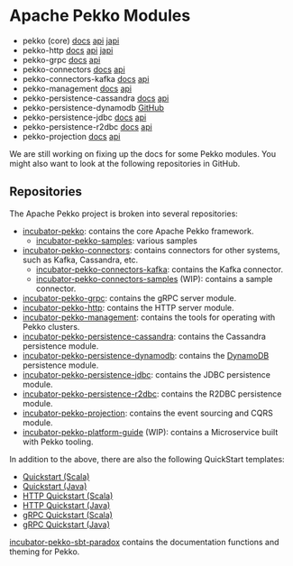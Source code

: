 # Apache Pekko Modules

* pekko (core) [docs](https://pekko.apache.org/docs/pekko/current/) [api](https://pekko.apache.org/api/pekko/current/) [japi](https://pekko.apache.org/japi/pekko/current/)
* pekko-http [docs](https://pekko.apache.org/docs/pekko-http/current/) [api](https://pekko.apache.org/api/pekko-http/current/) [japi](https://pekko.apache.org/japi/pekko-http/current/)
* pekko-grpc [docs](https://pekko.apache.org/docs/pekko-grpc/current/) [api](https://pekko.apache.org/api/pekko-grpc/current/)
* pekko-connectors [docs](https://pekko.apache.org/docs/pekko-connectors/current/) [api](https://pekko.apache.org/api/pekko-connectors/current/)
* pekko-connectors-kafka [docs](https://pekko.apache.org/docs/pekko-connectors-kafka/current/) [api](https://pekko.apache.org/api/pekko-connectors-kafka/current/)
* pekko-management [docs](https://pekko.apache.org/docs/pekko-management/current/) [api](https://pekko.apache.org/api/pekko-management/current/)
* pekko-persistence-cassandra [docs](https://pekko.apache.org/docs/pekko-persistence-cassandra/current/) [api](https://pekko.apache.org/api/pekko-persistence-cassandra/current/)
* pekko-persistence-dynamodb [GitHub](https://github.com/apache/incubator-pekko-persistence-dynamodb)
* pekko-persistence-jdbc [docs](https://pekko.apache.org/docs/pekko-persistence-jdbc/current/) [api](https://pekko.apache.org/api/pekko-persistence-jdbc/current/)
* pekko-persistence-r2dbc [docs](https://pekko.apache.org/docs/pekko-persistence-r2dbc/current/) [api](https://pekko.apache.org/api/pekko-persistence-r2dbc/current/)
* pekko-projection [docs](https://pekko.apache.org/docs/pekko-projection/current/) [api](https://pekko.apache.org/api/pekko-projection/current/)

We are still working on fixing up the docs for some Pekko modules. You might also want to look at the following repositories in GitHub.

## Repositories

The Apache Pekko project is broken into several repositories:

- [incubator-pekko](https://github.com/apache/incubator-pekko): contains the core Apache Pekko framework.
    - [incubator-pekko-samples](https://github.com/apache/incubator-pekko-samples): various samples
- [incubator-pekko-connectors](https://github.com/apache/incubator-pekko-connectors): contains connectors for other systems, such as Kafka, Cassandra, etc.
    - [incubator-pekko-connectors-kafka](https://github.com/apache/incubator-pekko-connectors-kafka): contains the Kafka connector.
    - [incubator-pekko-connectors-samples](https://github.com/apache/incubator-pekko-connectors-samples) (WIP): contains a sample connector.
- [incubator-pekko-grpc](https://github.com/apache/incubator-pekko-grpc): contains the gRPC server module.
- [incubator-pekko-http](https://github.com/apache/incubator-pekko-http): contains the HTTP server module.
- [incubator-pekko-management](https://github.com/apache/incubator-pekko-management): contains the tools for operating with Pekko clusters.
- [incubator-pekko-persistence-cassandra](https://github.com/apache/incubator-pekko-persistence-cassandra): contains the Cassandra persistence module.
- [incubator-pekko-persistence-dynamodb](https://github.com/apache/incubator-pekko-persistence-dynamodb): contains the [DynamoDB](https://aws.amazon.com/dynamodb/) persistence module.
- [incubator-pekko-persistence-jdbc](https://github.com/apache/incubator-pekko-persistence-jdbc): contains the JDBC persistence module.
- [incubator-pekko-persistence-r2dbc](https://github.com/apache/incubator-pekko-persistence-r2dbc): contains the R2DBC persistence module.
- [incubator-pekko-projection](https://github.com/apache/incubator-pekko-projection): contains the event sourcing and CQRS module.
- [incubator-pekko-platform-guide](https://github.com/apache/incubator-pekko-platform-guide) (WIP): contains a Microservice built with Pekko tooling.

In addition to the above, there are also the following QuickStart templates:

- [Quickstart (Scala)](https://github.com/apache/incubator-pekko-quickstart-scala.g8)
- [Quickstart (Java)](https://github.com/apache/incubator-pekko-quickstart-java.g8)
- [HTTP Quickstart (Scala)](https://github.com/apache/incubator-pekko-http-quickstart-scala.g8)
- [HTTP Quickstart (Java)](https://github.com/apache/incubator-pekko-http-quickstart-java.g8)
- [gRPC Quickstart (Scala)](https://github.com/apache/incubator-pekko-grpc-quickstart-scala.g8)
- [gRPC Quickstart (Java)](https://github.com/apache/incubator-pekko-grpc-quickstart-java.g8)

[incubator-pekko-sbt-paradox](https://github.com/apache/incubator-pekko-sbt-paradox) contains the documentation functions and theming for Pekko.
